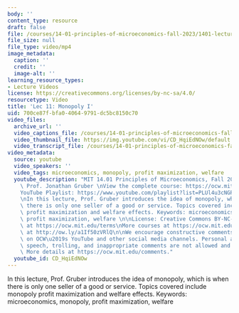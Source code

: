 ```yaml
---
body: ''
content_type: resource
draft: false
file: /courses/14-01-principles-of-microeconomics-fall-2023/1401-lecture11-2023oct16_360p_16_9.mp4
file_size: null
file_type: video/mp4
image_metadata:
  caption: ''
  credit: ''
  image-alt: ''
learning_resource_types:
- Lecture Videos
license: https://creativecommons.org/licenses/by-nc-sa/4.0/
resourcetype: Video
title: 'Lec 11: Monopoly I'
uid: 700ce87f-bfa0-4064-9791-dc5bc8150c70
video_files:
  archive_url: ''
  video_captions_file: /courses/14-01-principles-of-microeconomics-fall-2023/1L7QXz_ItqIraMVGmF7oeSgA3EhcJ7Pp1_transcript.webvtt
  video_thumbnail_file: https://img.youtube.com/vi/CD_HqiEdNOw/default.jpg
  video_transcript_file: /courses/14-01-principles-of-microeconomics-fall-2023/1L7QXz_ItqIraMVGmF7oeSgA3EhcJ7Pp1_transcript.pdf
video_metadata:
  source: youtube
  video_speakers: ''
  video_tags: microeconomics, monopoly, profit maximization, welfare
  youtube_description: "MIT 14.01 Principles of Microeconomics, Fall 2023 \nInstructor:\
    \ Prof. Jonathan Gruber \nView the complete course: https://ocw.mit.edu/14-01F23\n\
    YouTube Playlist: https://www.youtube.com/playlist?list=PLUl4u3cNGP60V7HxLYRaJMbFzP77bzEjb\n\
    \nIn this lecture, Prof. Gruber introduces the idea of monopoly, which is when\
    \ there is only one seller of a good or service. Topics covered include monopoly\
    \ profit maximization and welfare effects. Keywords: microeconomics, monopoly,\
    \ profit maximization, welfare \n\nLicense: Creative Commons BY-NC-SA\nMore information\
    \ at https://ocw.mit.edu/terms\nMore courses at https://ocw.mit.edu\nSupport OCW\
    \ at http://ow.ly/a1If50zVRlQ\n\nWe encourage constructive comments and discussion\
    \ on OCW\u2019s YouTube and other social media channels. Personal attacks, hate\
    \ speech, trolling, and inappropriate comments are not allowed and may be removed.\
    \ More details at https://ocw.mit.edu/comments."
  youtube_id: CD_HqiEdNOw
---
```

In this lecture, Prof. Gruber introduces the idea of monopoly, which is when there is only one seller of a good or service. Topics covered include monopoly profit maximization and welfare effects. Keywords: microeconomics, monopoly, profit maximization, welfare